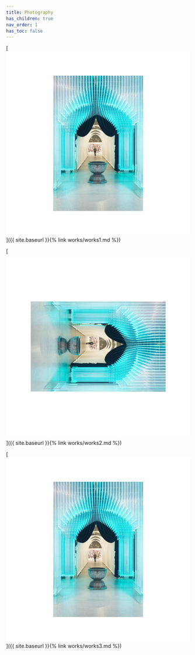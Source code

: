 ```yaml
---
title: Photography
has_children: true
nav_order: 1
has_toc: false
---
```


[![alt text](works/images/works1/0.jpg)]({{ site.baseurl }}{% link works/works1.md %})

[![alt text](works/images/works1/0-1.jpg)]({{ site.baseurl }}{% link works/works2.md %})

[![alt text](works/images/works1/0.jpg)]({{ site.baseurl }}{% link works/works3.md %})
